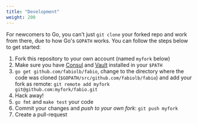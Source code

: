 ```yaml
---
title: "Development"
weight: 200
---
```


For newcomers to Go, you can't just `git clone` your forked repo and work from
there, due to how Go's `GOPATH` works. You can follow the steps below to get started:

1. Fork this repository to your own account (named `myfork` below)
1. Make sure you have [Consul](https://www.consul.io/downloads.html) and [Vault](https://www.vaultproject.io/downloads.html) installed in your `$PATH`
1. `go get github.com/fabiolb/fabio`, change to the directory where the code was cloned
   (`$GOPATH/src/github.com/fabiolb/fabio`) and add your fork as remote: `git remote add myfork git@github.com:myfork/fabio.git`
1. Hack away!
1. `go fmt` and `make test` your code
1. Commit your changes and *push to your own fork*: `git push myfork`
1. Create a pull-request
